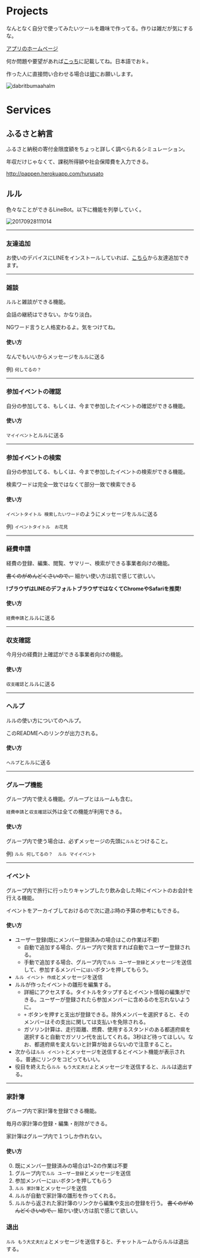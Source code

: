 # Projects
なんとなく自分で使ってみたいツールを趣味で作ってる。作りは雑だが気にするな。

[アプリのホームページ](http://pappen.herokuapp.com/)

何か問題や要望があれば[こっち](https://github.com/belion-freee/pappen/issues)に記載してね。日本語でおｋ。

作った人に直接問い合わせる場合は[彼](mailto:belion.freee@gmail.com?subject=問い合わせ&body=以下に要件を記載してください。)にお願いします。

![dabritbumaahalm](https://user-images.githubusercontent.com/34331230/45134105-bc4a4580-b1d3-11e8-8c81-9f535de68397.jpg)

# Services

## ふるさと納言
ふるさと納税の寄付金限度額をちょっと詳しく調べられるシミュレーション。

年収だけじゃなくて、課税所得額や社会保障費を入力できる。

http://pappen.herokuapp.com/hurusato

## ルル
色々なことができるLineBot。以下に機能を列挙していく。

![20170928111014](https://user-images.githubusercontent.com/34331230/45134407-5fe82580-b1d5-11e8-9833-3f7b212e13ce.jpg)

***

### 友達追加
お使いのデバイスにLINEをインストールしていれば、[こちら](https://page.line.me/?accountId=kbr5443s&openerPlatform=native&openerKey=talkroom%3Aheader#mst_challenge=dcfkvBhC8rVSJOQE6pqo4i-TbOtcv4gImKvvI0VNObw)から友達追加できます。

***

### 雑談
ルルと雑談ができる機能。

会話の継続はできない。かなり淡白。

NGワード言うと人格変わるよ。気をつけてね。

#### 使い方
なんでもいいからメッセージをルルに送る

例) `何してるの？`

***

### 参加イベントの確認
自分の参加してる、もしくは、今まで参加したイベントの確認ができる機能。

#### 使い方
`マイイベント`とルルに送る

***

### 参加イベントの検索
自分の参加してる、もしくは、今まで参加したイベントの検索ができる機能。

検索ワードは完全一致ではなくて部分一致で検索できる

#### 使い方
`イベントタイトル 検索したいワード`のようにメッセージをルルに送る

例) `イベントタイトル　お花見`

***

### 経費申請
経費の登録、編集、閲覧、サマリー、検索ができる事業者向けの機能。

~~書くのがめんどくさいので、~~ 細かい使い方は肌で感じて欲しい。

**!ブラウザはLINEのデフォルトブラウザではなくてChromeやSafariを推奨!**

#### 使い方
`経費申請`とルルに送る

***

### 収支確認
今月分の経費計上確認ができる事業者向けの機能。

#### 使い方
`収支確認`とルルに送る

***

### ヘルプ
ルルの使い方についてのヘルプ。

このREADMEへのリンクが出力される。

#### 使い方
`ヘルプ`とルルに送る

***

### グループ機能
グループ内で使える機能。グループとはルームも含む。

`経費申請`と`収支確認`以外は全ての機能が利用できる。

#### 使い方
グループ内で使う場合は、必ずメッセージの先頭に`ルル`とつけること。

例) `ルル 何してるの？`　`ルル マイイベント`

***

### イベント
グループ内で旅行に行ったりキャンプしたり飲み会した時にイベントのお会計を行える機能。

イベントをアーカイブしておけるので次に遊ぶ時の予算の参考にもできる。

#### 使い方
- ユーザー登録(既にメンバー登録済みの場合はこの作業は不要)
  - 自動で追加する場合、グループ内で発言すれば自動でユーザー登録される。
  - 手動で追加する場合、グループ内で`ルル ユーザー登録`とメッセージを送信して、参加するメンバーに`はい`ボタンを押してもらう。
- `ルル イベント 作成`とメッセージを送信
- ルルが作ったイベントの雛形を編集する。
  - 詳細にアクセスする。タイトルをタップするとイベント情報の編集ができる。ユーザーが登録されたら参加メンバーに含めるのを忘れないように。
  - `+` ボタンを押すと支出が登録できる。除外メンバーを選択すると、そのメンバーはその支出に関しては支払いを免除される。
  - ガソリン計算は、走行距離、燃費、使用するスタンドのある都道府県を選択すると自動でガソリン代を出してくれる。3秒ほど待ってほしい。なお、都道府県を変えないと計算が始まらないので注意すること。
- 次からは`ルル イベント`とメッセージを送信するとイベント機能が表示される。普通にリンクをコピってもいい。
- 役目を終えたら`ルル もう大丈夫だよ`とメッセージを送信すると、ルルは退出する。

***

### 家計簿
グループ内で家計簿を登録できる機能。

毎月の家計簿の登録・編集・削除ができる。

家計簿はグループ内で１つしか作れない。

#### 使い方
0. 既にメンバー登録済みの場合は1~2の作業は不要
1. グループ内で`ルル ユーザー登録`とメッセージを送信
2. 参加メンバーに`はい`ボタンを押してもらう
3. `ルル 家計簿`とメッセージを送信
4. ルルが自動で家計簿の雛形を作ってくれる。
5. ルルから返された家計簿のリンクから編集や支出の登録を行う。 ~~書くのがめんどくさいので、~~ 細かい使い方は肌で感じて欲しい。

### 退出
`ルル もう大丈夫だよ`とメッセージを送信すると、チャットルームからルルは退出する。
